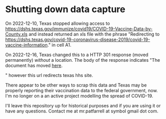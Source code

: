 # Shutting down data capture

On 2022-12-10, Texas stopped allowing access to https://dshs.texas.gov/immunize/covid19/COVID-19-Vaccine-Data-by-County.xls and instead returned an xls file with the phrase "Redirecting to https://dshs.texas.gov/covid-19-coronavirus-disease-2019/covid-19-vaccine-information." in cell A1.

On 2022-12-16, Texas changed this to a HTTP 301 response (moved permanently) *without* a location.  The body of the response indicates "The document has moved <a href="https://www.dshs.texas.gov/immunize/covid19/COVID-19-Vaccine-Data-by-County.xls">here</a>.</p>" however this url redirects texas hhs site.

There appear to be other ways to scrap this data and Texas may be properly reporting their vaccination data to the federal government, now.  I'm no longer on a an active project modelling the spread of COVID-19.

I'll leave this repository up for historical purposes and if you are using it or have any questions.  Contact me at mr.patfarrell at symbol gmail dot com.
